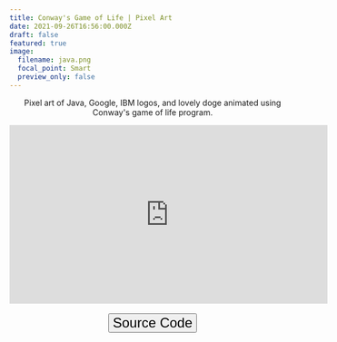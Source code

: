 ```yaml
---
title: Conway's Game of Life | Pixel Art
date: 2021-09-26T16:56:00.000Z
draft: false
featured: true
image:
  filename: java.png
  focal_point: Smart
  preview_only: false
---
```


<!DOCTYPE html>
<html>
<head>
<meta name="viewport" content="width=device-width, initial-scale=1">
<link rel="stylesheet" href="https://cdnjs.cloudflare.com/ajax/libs/font-awesome/4.7.0/css/font-awesome.min.css">
<script>
function openInNewTab(href) {
  Object.assign(document.createElement('a'), {
    target: '_blank',
    href: href,
  }).click();
}
</script>
  </head>
<body>
<center>Pixel art of Java, Google, IBM logos, and lovely doge animated using Conway's game of life program.</p></center>

<center><iframe width="560" height="315" src="https://www.youtube.com/embed/Gdro5uM6_o8" title="YouTube video player" frameborder="0" allow="accelerometer; autoplay; clipboard-write; encrypted-media; gyroscope; picture-in-picture" allowfullscreen></iframe></center>
<br>
<center>
<button style="font-size:24px" onclick="openInNewTab('https://github.com');">Source Code<i class="fa fa-github"></i></button>
</center>

</button>
</body>
</html> 
